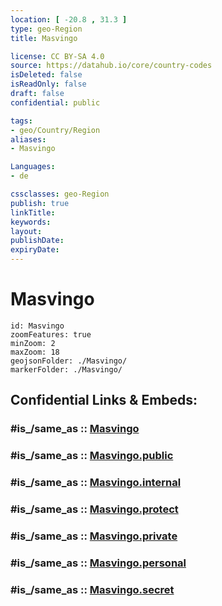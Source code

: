 ```yaml
---
location: [ -20.8 , 31.3 ] 
type: geo-Region
title: Masvingo

license: CC BY-SA 4.0
source: https://datahub.io/core/country-codes
isDeleted: false
isReadOnly: false
draft: false
confidential: public

tags:
- geo/Country/Region
aliases:
- Masvingo

Languages:
- de

cssclasses: geo-Region
publish: true
linkTitle: 
keywords: 
layout: 
publishDate: 
expiryDate: 
---
```


# Masvingo

```leaflet
id: Masvingo
zoomFeatures: true 
minZoom: 2 
maxZoom: 18
geojsonFolder: ./Masvingo/
markerFolder: ./Masvingo/
```


## Confidential Links & Embeds: 

### #is_/same_as :: [Masvingo](/_Standards/Earth/Continent/Africa/Africa~South/Zimbabwe/Provinces~Zimbabwe/Masvingo.md) 

### #is_/same_as :: [Masvingo.public](/_public/Earth/Continent/Africa/Africa~South/Zimbabwe/Provinces~Zimbabwe/Masvingo.public.md) 

### #is_/same_as :: [Masvingo.internal](/_internal/Earth/Continent/Africa/Africa~South/Zimbabwe/Provinces~Zimbabwe/Masvingo.internal.md) 

### #is_/same_as :: [Masvingo.protect](/_protect/Earth/Continent/Africa/Africa~South/Zimbabwe/Provinces~Zimbabwe/Masvingo.protect.md) 

### #is_/same_as :: [Masvingo.private](/_private/Earth/Continent/Africa/Africa~South/Zimbabwe/Provinces~Zimbabwe/Masvingo.private.md) 

### #is_/same_as :: [Masvingo.personal](/_personal/Earth/Continent/Africa/Africa~South/Zimbabwe/Provinces~Zimbabwe/Masvingo.personal.md) 

### #is_/same_as :: [Masvingo.secret](/_secret/Earth/Continent/Africa/Africa~South/Zimbabwe/Provinces~Zimbabwe/Masvingo.secret.md)

